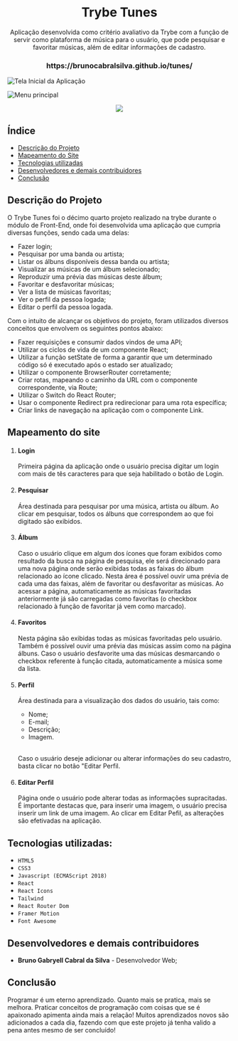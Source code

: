<h1 align="center">Trybe Tunes</h1>

<p align="center">Aplicação desenvolvida como critério avaliativo da Trybe com a função de servir como plataforma de música para o usuário, que pode pesquisar e favoritar músicas, além de editar informações de cadastro.

<h3 align="center">https://brunocabralsilva.github.io/tunes/</h3>

![Tela Inicial da Aplicação](src/images/login.png)

![Menu principal](src/images/interno.png)

<p align="center">
<img src="http://img.shields.io/static/v1?label=STATUS&message=EM%20DESENVOLVIMENTO&color=GREEN&style=for-the-badge"/>
</p>

<h2> Índice</h2>

* [Descrição do Projeto](#descrição-do-projeto)
* [Mapeamento do Site](#mapeamento)
* [Tecnologias utilizadas](#tecnologias-utilizadas)
* [Desenvolvedores e demais contribuidores](#pessoas-envolvidas)
* [Conclusão](#conclusão)


<h2 id="descrição-do-projeto">Descrição do Projeto</h2>

<p>O Trybe Tunes foi o décimo quarto projeto realizado na trybe durante o módulo de Front-End, onde foi desenvolvida uma aplicação que cumpria diversas funções, sendo cada uma delas:<p>

<ul>
    <li>Fazer login;</li>
    <li>Pesquisar por uma banda ou artista;</li>
    <li>Listar os álbuns disponíveis dessa banda ou artista;</li>
    <li>Visualizar as músicas de um álbum selecionado;</li>
    <li>Reproduzir uma prévia das músicas deste álbum;</li>
    <li>Favoritar e desfavoritar músicas;</li>
    <li>Ver a lista de músicas favoritas;</li>
    <li>Ver o perfil da pessoa logada;</li>
    <li>Editar o perfil da pessoa logada.</li>
</ul>

<p>
    Com o intuito de alcançar os objetivos do projeto, foram utilizados diversos conceitos que envolvem os seguintes pontos abaixo:
</p>

<ul>
    <li>Fazer requisições e consumir dados vindos de uma API;</li>
    <li>Utilizar os ciclos de vida de um componente React;</li>
    <li>Utilizar a função setState de forma a garantir que um determinado código só é executado após o estado ser   atualizado;</li>
    <li>Utilizar o componente BrowserRouter corretamente;</li>
    <li>Criar rotas, mapeando o caminho da URL com o componente correspondente, via Route;</li>
    <li>Utilizar o Switch do React Router;</li>
    <li>Usar o componente Redirect pra redirecionar para uma rota específica;</li>
    <li>Criar links de navegação na aplicação com o componente Link.</li>
</ul>

<h2 id="mapeamento">Mapeamento do site </h2>

<ol>
<li><h4>Login</h4></li> 

<p>Primeira página da aplicação onde o usuário precisa digitar um login com mais de tês caracteres para que seja habilitado o botão de Login.</p>

<li><h4>Pesquisar</h4></li>

<p>Área destinada para pesquisar por uma música, artista ou álbum. Ao clicar em pesquisar, todos os álbuns que correspondem ao que foi digitado são exibidos.</p>

<li><h4>Álbum</h4></li>
<p>Caso o usuário clique em algum dos ícones que foram exibidos como resultado da busca na página de pesquisa, ele será direcionado para uma nova página onde serão exibidas todas as faixas do álbum relacionado ao ícone clicado. Nesta área é possível ouvir uma prévia de cada uma das faixas, além de favoritar ou desfavoritar as músicas. Ao acessar a página, automaticamente as músicas favoritadas anteriormente já são carregadas como favoritas (o checkbox relacionado à função de favoritar já vem como marcado).

<li><h4>Favoritos</h4></li>

<p>Nesta página são exibidas todas as músicas favoritadas pelo usuário. Também é possível ouvir uma prévia das músicas assim como na página álbuns. Caso o usuário desfavorite uma das músicas desmarcando o checkbox referente à função citada, automaticamente a música some da lista.</p>

<li><h4>Perfil</h4></li>

<p> Área destinada para a visualização dos dados do usuário, tais como: </p>
<ul>
    <li>Nome;</li>
    <li>E-mail;</li>
    <li>Descrição;</li>
    <li>Imagem.</li>
</ul>
<br>

<p>Caso o usuário deseje adicionar ou alterar informações do seu cadastro, basta clicar no botão "Editar Perfil.</p>

<li><h4>Editar Perfil</h4></li>

<p> Página onde o usuário pode alterar todas as informações supracitadas. É importante destacas que, para inserir uma imagem, o usuário precisa inserir um link de uma imagem. Ao clicar em Editar Pefil, as alterações são efetivadas na aplicação.</p>

</ol>

<h2 id="tecnologias-utilizadas">Tecnologias utilizadas:</h2>

* `HTML5`
* `CSS3`
* `Javascript (ECMAScript 2018)`
* `React`
* `React Icons`
* `Tailwind`
* `React Router Dom`
* `Framer Motion`
* `Font Awesome`

<h2 id="pessoas-envolvidas">Desenvolvedores e demais contribuidores</h2>

* <strong>Bruno Gabryell Cabral da Silva</strong> - Desenvolvedor Web;

<h2 id="conclusão">Conclusão</h2>

<p>Programar é um eterno aprendizado. Quanto mais se pratica, mais se melhora. Praticar conceitos de programação com coisas que se é apaixonado apimenta ainda mais a relação! Muitos aprendizados novos são adicionados a cada dia, fazendo com que este projeto já tenha valido a pena antes mesmo de ser concluído!</p>
